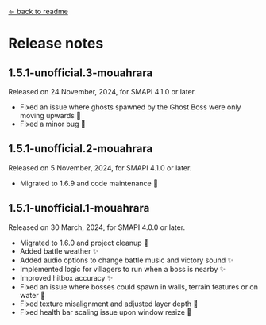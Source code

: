 ﻿[← back to readme](../README.md)

# Release notes

## 1.5.1-unofficial.3-mouahrara
Released on 24 November, 2024, for SMAPI 4.1.0 or later.
* Fixed an issue where ghosts spawned by the Ghost Boss were only moving upwards 🔧
* Fixed a minor bug 🔧

## 1.5.1-unofficial.2-mouahrara
Released on 5 November, 2024, for SMAPI 4.1.0 or later.
* Migrated to 1.6.9 and code maintenance 🚀

## 1.5.1-unofficial.1-mouahrara
Released on 30 March, 2024, for SMAPI 4.0.0 or later.
* Migrated to 1.6.0 and project cleanup 🚀
* Added battle weather ✨
* Added audio options to change battle music and victory sound ✨
* Implemented logic for villagers to run when a boss is nearby ✨
* Improved hitbox accuracy ✨
* Fixed an issue where bosses could spawn in walls, terrain features or on water 🔧
* Fixed texture misalignment and adjusted layer depth 🔧
* Fixed health bar scaling issue upon window resize 🔧
